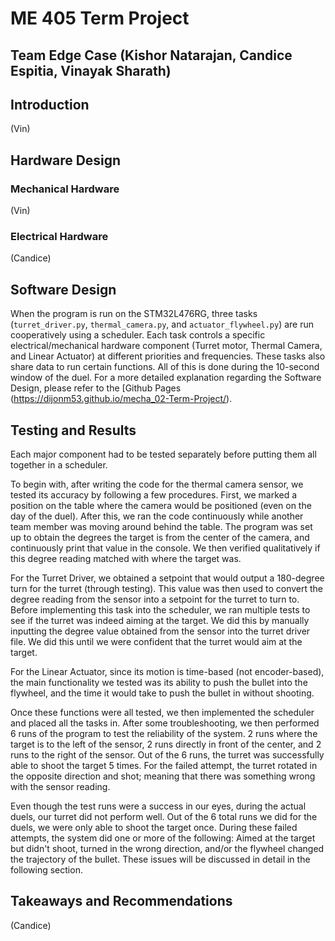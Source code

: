 # ME 405 Term Project

## Team Edge Case (Kishor Natarajan, Candice Espitia, Vinayak Sharath)

## Introduction

(Vin)

## Hardware Design

### Mechanical Hardware

(Vin)

### Electrical Hardware

(Candice)

## Software Design

When the program is run on the STM32L476RG, three tasks (`turret_driver.py`, `thermal_camera.py`, and 
`actuator_flywheel.py`) are run cooperatively using a scheduler. Each task controls a specific electrical/mechanical
hardware component (Turret motor, Thermal Camera, and Linear Actuator) at different priorities and frequencies. These 
tasks also share data to run certain functions. All of this is done during the 10-second window of the duel. For a more 
detailed explanation regarding the Software Design, please refer to the [Github Pages (https://dijonm53.github.io/mecha_02-Term-Project/).

## Testing and Results

Each major component had to be tested separately before putting them all together in a scheduler. 

To begin with, after writing the code for the thermal camera sensor, we tested its accuracy by following a few 
procedures. First, we marked a position on the table where the camera would be positioned (even on the day of the 
duel). After this, we ran the code continuously while another team member was moving around behind the table. The 
program was set up to obtain the degrees the target is from the center of the camera, and continuously print that value 
in the console. We then verified qualitatively if this degree reading matched with where the target was.

For the Turret Driver, we obtained a setpoint that would output a 180-degree turn for the turret (through testing). 
This value was then used to convert the degree reading from the sensor into a setpoint for the turret to turn to. 
Before implementing this task into the scheduler, we ran multiple tests to see if the turret was indeed aiming at the 
target. We did this by manually inputting the degree value obtained from the sensor into the turret driver file. We did 
this until we were confident that the turret would aim at the target.

For the Linear Actuator, since its motion is time-based (not encoder-based), the main functionality we tested was its 
ability to push the bullet into the flywheel, and the time it would take to push the bullet in without shooting.

Once these functions were all tested, we then implemented the scheduler and placed all the tasks in. After some 
troubleshooting, we then performed 6 runs of the program to test the reliability of the system. 2 runs where the target 
is to the left of the sensor, 2 runs directly in front of the center, and 2 runs to the right of the sensor. Out of the 6 runs, 
the turret was successfully able to shoot the target 5 times. For the failed attempt, the turret rotated in the 
opposite direction and shot; meaning that there was something wrong with the sensor reading.

Even though the test runs were a success in our eyes, during the actual duels, our turret did not perform well. Out of the 6 total runs we did for the duels, we were only able to shoot the target once. During these failed attempts, the system did one or more of the following: Aimed at the target but didn't shoot, turned in the wrong direction, and/or the flywheel changed the trajectory of the bullet. These issues will be discussed in detail in the following section.

## Takeaways and Recommendations

(Candice)
